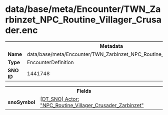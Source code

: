 <h1>data/base/meta/Encounter/TWN_Zarbinzet_NPC_Routine_Villager_Crusader.enc</h1><table><tr><th colspan="100%">Metadata</th></tr><tr><td><b>Name</b></td><td>data/base/meta/Encounter/TWN_Zarbinzet_NPC_Routine_Villager_Crusader.enc</td></tr><tr><td><b>Type</b></td><td>EncounterDefinition</td></tr><tr><td><b>SNO ID</b></td><td>1441748</td></tr></table>

<table><tr><th colspan="100%">Fields</th></tr><tr><td><b>snoSymbol</b></td><td><a href="..\Actor\NPC_Routine_Villager_Crusader_Zarbinzet.acr">[DT_SNO] Actor: "NPC_Routine_Villager_Crusader_Zarbinzet"</a></td></tr></table>

